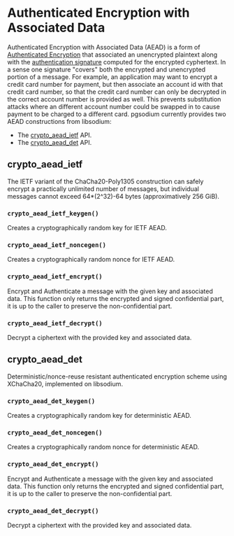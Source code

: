 # Authenticated Encryption with Associated Data

Authenticated Encryption with Associated Data (AEAD) is a form of [Authenticated Encryption](https://en.wikipedia.org/wiki/Authenticated_encryption#Authenticated_encryption_with_associated_data_(AEAD)) that associated an unencrypted plaintext along with the [authentication signature](https://en.wikipedia.org/wiki/Digital_signature) computed for the encrypted cyphertext.  In a sense one signature "covers" both the encrypted and unencrypted portion of a message.  For example, an application may want to encrypt a credit card number for payment, but then associate an account id with that credit card number, so that the credit card number can only be decrypted in the correct account number is provided as well.  This prevents substitution attacks where an different account number could be swapped in to cause payment to be charged to a different card.  pgsodium currently provides two AEAD constructions from libsodium:

- The [crypto_aead_ietf](https://doc.libsodium.org/secret-key_cryptography/aead/chacha20-poly1305/ietf_chacha20-poly1305_construction) API.
- The [crypto_aead_det](https://github.com/jedisct1/libsodium-xchacha20-siv) API.

## crypto_aead_ietf

The IETF variant of the ChaCha20-Poly1305 construction can safely encrypt a practically unlimited number of messages, but individual messages cannot exceed 64*(2^32)-64 bytes (approximatively 256 GiB).

### `crypto_aead_ietf_keygen()`

Creates a cryptographically random key for IETF AEAD.

### `crypto_aead_ietf_noncegen()`

Creates a cryptographically random nonce for IETF AEAD.

### `crypto_aead_ietf_encrypt()`

Encrypt and Authenticate a message with the given key and associated data.  This function only returns the encrypted and signed confidential part, it is up to the caller to preserve the non-confidential part. 

### `crypto_aead_ietf_decrypt()`

Decrypt a ciphertext with the provided key and associated data.


## crypto_aead_det

Deterministic/nonce-reuse resistant authenticated encryption scheme using XChaCha20, implemented on libsodium.

### `crypto_aead_det_keygen()`

Creates a cryptographically random key for deterministic AEAD.

### `crypto_aead_det_noncegen()`

Creates a cryptographically random nonce for deterministic AEAD.

### `crypto_aead_det_encrypt()`

Encrypt and Authenticate a message with the given key and associated data.  This function only returns the encrypted and signed confidential part, it is up to the caller to preserve the non-confidential part. 

### `crypto_aead_det_decrypt()`

Decrypt a ciphertext with the provided key and associated data.

